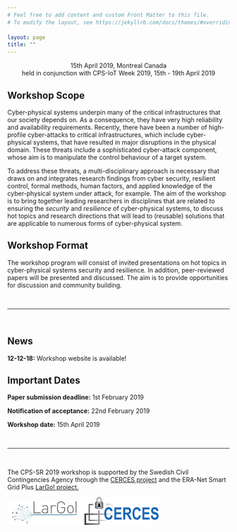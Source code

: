 ```yaml
---
# Feel free to add content and custom Front Matter to this file.
# To modify the layout, see https://jekyllrb.com/docs/themes/#overriding-theme-defaults

layout: page
title: ""
---
```


<div align="center" font-size="large">
15th April 2019, Montreal Canada
<br/>
held in conjunction with CPS-IoT Week 2019, 15th - 19th April 2019
</div>

## Workshop Scope
Cyber-physical systems underpin many of the critical infrastructures that our society depends on. As a consequence, they have very high reliability and availability requirements. Recently, there have been a number of high-profile cyber-attacks to critical infrastructures, which include cyber-physical systems, that have resulted in major disruptions in the physical domain. These threats include a sophisticated cyber-attack component, whose aim is to manipulate the control behaviour of a target system.

To address these threats, a multi-disciplinary approach is necessary that draws on and integrates research findings from cyber security, resilient control, formal methods, human factors, and applied knowledge of the cyber-physical system under attack, for example. The aim of the workshop is to bring together leading researchers in disciplines that are related to ensuring the *security* and *resilience* of cyber-physical systems, to discuss hot topics and research directions that will lead to (reusable) solutions that are applicable to numerous forms of cyber-physical system.

## Workshop Format
The workshop program will consist of invited presentations on hot topics in cyber-physical systems security and resilience. In addition, peer-reviewed papers will be presented and discussed. The aim is to provide opportunities for discussion and community building.

<br/>

----

<br/>

## News
**12-12-18:** Workshop website is available!

## Important Dates
**Paper submission deadline:** 1st February 2019

**Notification of acceptance:** 22nd February 2019

**Workshop date:** 15th April 2019

<br/>

----

<br/>

The CPS-SR 2019 workshop is supported by the Swedish Civil Contingencies Agency through the <a href="https://www.kth.se/ac/research/secure-control-systems/cerces/cerces-center-for-resilient-critical-infrastructures-1.609722" target="_blank">CERCES project</a> and the ERA-Net Smart Grid Plus <a href="http://www.largo-project.eu/" target="_blank">LarGo! project.</a>

![LarGo](/assets/LarGo.jpg)
![CERCES](/assets/cerces.png)
